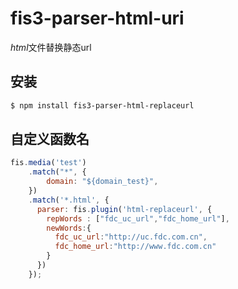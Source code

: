 # fis3-parser-html-uri

*html*文件替换静态url

## 安装

```bash
$ npm install fis3-parser-html-replaceurl
```



## 自定义函数名

```js
fis.media('test')
    .match("*", {
        domain: "${domain_test}",
    })
    .match('*.html', {
      parser: fis.plugin('html-replaceurl', {
        repWords : ["fdc_uc_url","fdc_home_url"],
        newWords:{
          fdc_uc_url:"http://uc.fdc.com.cn",
          fdc_home_url:"http://www.fdc.com.cn"
        }
      })
    });

```

```html

```